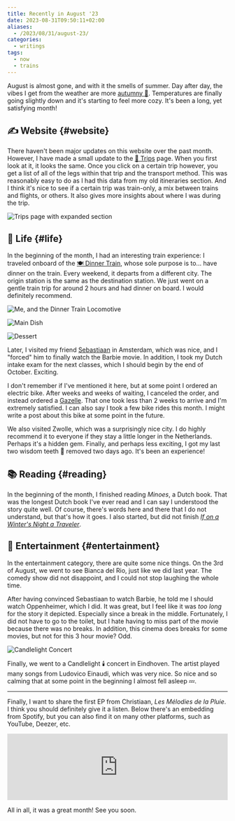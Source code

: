 ```yaml
---
title: Recently in August '23
date: 2023-08-31T09:50:11+02:00
aliases:
  - /2023/08/31/august-23/
categories:
  - writings
tags:
  - now
  - trains
---
```


August is almost gone, and with it the smells of summer. Day after day, the vibes I get from the weather are more [autumny 🍁](/2023/08/27/forest-delicacies/). Temperatures are finally going slightly down and it's starting to feel more cozy. It's been a long, yet satisfying month!

<!--more-->

## ✍️ Website {#website}

There haven't been major updates on this website over the past month. However, I have made a small update to the [🚆 Trips](/trips/) page. When you first look at it, it looks the same. Once you click on a certain trip however, you get a list of all of the legs within that trip and the transport method. This was reasonably easy to do as I had this data from my old itineraries section. And I think it's nice to see if a certain trip was train-only, a mix between trains and flights, or others. It also gives more insights about where I was during the trip.

![](cdn:/2023-08-trips-expandable?class=fw "Trips page with expanded section")

## 🍄 Life {#life}

In the beginning of the month, I had an interesting train experience: I traveled onboard of the [🍽️ Dinner Train](https://en.wikipedia.org/wiki/Dinner_Train_(Netherlands)), whose sole purpose is to... have dinner on the train. Every weekend, it departs from a different city. The origin station is the same as the destination station. We just went on a gentle train trip for around 2 hours and had dinner on board. I would definitely recommend.

<div class='fg fw' style='grid-template-columns: repeat(3, 1fr);'>

![](cdn:/2023-08-dinner-train "Me, and the Dinner Train Locomotive")

![](cdn:/2023-08-dinner-train-main "Main Dish")

![](cdn:/2023-08-dinner-train-dessert "Dessert")

</div>

Later, I visited my friend [Sebastiaan](https://seblog.nl/) in Amsterdam, which was nice, and I "forced" him to finally watch the Barbie movie. In addition, I took my Dutch intake exam for the next classes, which I should begin by the end of October. Exciting.

I don't remember if I've mentioned it here, but at some point I ordered an electric bike. After weeks and weeks of waiting, I canceled the order, and instead ordered a [Gazelle](https://www.gazelle.nl/). That one took less than 2 weeks to arrive and I'm extremely satisfied. I can also say I took a few bike rides this month. I might write a post about this bike at some point in the future. 

We also visited Zwolle, which was a surprisingly nice city. I do highly recommend it to everyone if they stay a little longer in the Netherlands. Perhaps it's a hidden gem. Finally, and perhaps less exciting, I got my last two wisdom teeth 🦷 removed two days ago. It's been an experience!

## 📚 Reading {#reading}

In the beginning of the month, I finished reading *Minoes*, a Dutch book. That was the longest Dutch book I've ever read and I can say I understood the story quite well. Of course, there's words here and there that I do not understand, but that's how it goes. I also started, but did not finish [*If on a Winter's Night a Traveler*](/2023/08/23/if-on-a-winters-night-a-traveler/).

## 🍿 Entertainment {#entertainment}

In the entertainment category, there are quite some nice things. On the 3rd of August, we went to see Bianca del Rio, just like we did last year. The comedy show did not disappoint, and I could not stop laughing the whole time.

After having convinced Sebastiaan to watch Barbie, he told me I should watch Oppenheimer, which I did. It was great, but I feel like it was _too long_ for the story it depicted. Especially since a break in the middle. Fortunately, I did not have to go to the toilet, but I hate having to miss part of the movie because there was no breaks. In addition, this cinema does breaks for some movies, but not for this 3 hour movie? Odd.

![](cdn:/2023-08-candlelight?class=fw "Candlelight Concert")

Finally, we went to a Candlelight 🕯️ concert in Eindhoven. The artist played many songs from Ludovico Einaudi, which was very nice. So nice and so calming that at some point in the beginning I almost fell asleep 💤.

<hr>

Finally, I want to share the first EP from Christiaan, *Les Mélodies de la Pluie*. I think you should definitely give it a listen. Below there's an embedding from Spotify, but you can also find it on many other platforms, such as YouTube, Deezer, etc.

<iframe src='https://open.spotify.com/embed/album/2KSQoUYNVFsXHsv4Mrt1KQ?theme=0'
  width='100%'
  height='152'
  frameBorder='0'
  allow='autoplay; clipboard-write; encrypted-media; picture-in-picture'
  loading='lazy' referrerpolicy='no-referrer'></iframe>

All in all, it was a great month! See you soon.
